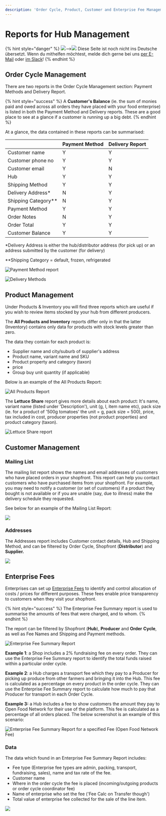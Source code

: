 ```yaml
---
description: 'Order Cycle, Product, Customer and Enterprise Fee Management reports'
---
```


# Reports for Hub Management

{% hint style="danger" %}
![](https://firebasestorage.googleapis.com/v0/b/gitbook-28427.appspot.com/o/assets%2F-L9rgk4wEweX_zxXIzmW%2F-LpeYcYHvFT89zDzVlG4%2F-LpeZq2i0oaAbNYfYfu5%2FCapture%20du%202019-09-26%2000-38-19.png?alt=media&token=aef3eea2-4d60-4d24-99ec-6edbda36b45c)--&gt;​![](https://firebasestorage.googleapis.com/v0/b/gitbook-28427.appspot.com/o/assets%2F-L9rgk4wEweX_zxXIzmW%2F-MdHZQzZkj-9uNA4c3qD%2F-MdIF6yxdsNWC5BK3awW%2FFlagge%20Deutschland.jpg?alt=media&token=9bbe895b-2aa1-40da-8221-01fb74558b92) Diese Seite ist noch nicht ins Deutsche übersetzt. Wenn du mithelfen möchtest, melde dich gerne bei uns [per E-Mail](mailto:konrad@openfoodnetwork.de) oder [im Slack](https://join.slack.com/t/openfoodnetwork/shared_invite/zt-9sjkjdlu-r02kUMP1zbrTgUhZhYPF~A)!
{% endhint %}

## Order Cycle Management

There are two reports in the Order Cycle Management section: Payment Methods and Delivery Report. 

{% hint style="success" %}
A **Customer's Balance** \(ie. the sum of monies paid and owed across all orders they have placed with your food enterprise\) is listed in both the Payment Method and Delivery reports. These are a good place to see at a glance if a customer is running up a big debt.
{% endhint %}

At a glance, the data contained in these reports can be summarised:

|  | Payment Method | Delivery Report |
| :--- | :--- | :--- |
| Customer name | Y | Y |
| Customer phone no | Y | Y |
| Customer email | Y | N |
| Hub | Y | Y |
| Shipping Method | Y | Y |
| Delivery Address\* | N | Y |
| Shipping Category\*\* | N | Y |
| Payment Method | Y | Y |
| Order Notes | N | Y |
| Order Total | Y | Y |
| Customer Balance | Y | Y |

\*Delivery Address is either the hub/distributor address \(for pick up\) or an address submitted by the customer \(for delivery\)

\*\*Shipping Category = default, frozen, refrigerated

![Payment Method report](../../.gitbook/assets/paymentmethods.jpg)

![Delivery Methods](../../.gitbook/assets/delivery-methods.jpg)

## Product Management

Under Products & Inventory you will find three reports which are useful if you wish to review items stocked by your hub from different producers.

The **All Products and Inventory** reports differ only in that the latter \(Inventory\) contains only data for products with stock levels greater than zero.  

The data they contain for each product is:

* Supplier name and city/suburb of supplier's address
* Product name, variant name and SKU
* Product property and category \(taxon\)
* price
* Group buy unit quantity \(if applicable\)

Below is an example of the All Products Report:

![All Products Report](../../.gitbook/assets/all-products.jpg)

The **Lettuce Share** report gives more details about each product: It's name, variant name \(listed under 'Description'\), unit \(g, l, item name etc\), pack size \(ie. for a product of '500g tomatoes' the unit = g, pack size = 500\), price, tax included in cost, producer properties \(not product properties\) and product category \(taxon\).

![Lettuce Share report](../../.gitbook/assets/lettuce-share.jpg)

## Customer Management

### Mailing List 

The mailing list report shows the names and email addresses of customers who have placed orders in your shopfront. This report can help you contact customers who have purchased items from your shopfront.  For example, you may need to notify a customer \(or set of customers\) if a product they bought is not available or if you are unable \(say, due to illness\) make the delivery schedule they requested. 

See below for an example of the Mailing List Report:

![](../../.gitbook/assets/mailing-list.jpg)

### Addresses

The Addresses report includes Customer contact details, Hub and Shipping Method, and can be filtered by Order Cycle, Shopfront \(**Distributor**\) and **Supplier.** 

![](../../.gitbook/assets/addresses.jpg)

## Enterprise Fees

Enterprises can set up [Enterprise Fees](../shopfront/enterprise-fees.md) to identify and control allocation of costs / prices for different purposes. These fees enable price transparency to customers when they visit your shopfront. 

{% hint style="success" %}
The Enterprise Fee Summary report is used to summarise the amounts of fees that were charged, and to whom. 
{% endhint %}

The report can be filtered by Shopfront \(**Hub**\), **Producer** and **Order** **Cycle**, as well as Fee Names and Shipping and Payment methods.

![Enterprise Fee Summary Report](../../.gitbook/assets/image%20%2824%29.png)

**Example 1**: a Shop includes a 2% fundraising fee on every order. They can use the Enterprise Fee Summary report to identify the total funds raised within a particular order cycle. 

**Example 2**: a Hub charges a transport fee which they pay to a Producer for picking up produce from other farmers and bringing it into the Hub. This fee is calculated as a percentage on every product in the order cycle. They can use the Enterprise Fee Summary report to calculate how much to pay that Producer for transport in each Order Cycle.

**Example 3:** a Hub includes a fee to show customers the amount they pay to Open Food Network for their use of the platform. This fee is calculated as a percentage of all orders placed. The below screenshot is an example of this scenario:

![Enterprise Fee Summary Report for a specified Fee \(Open Food Network Fee\) ](../../.gitbook/assets/image%20%282%29.png)

### Data

The data which found in an Enterprise Fee Summary Report includes:

* Fee type \(Enterprise fee types are admin, packing, transport, fundraising, sales\), name and tax rate of the fee.
* Customer name
* Where in the order cycle the fee is placed \(incoming/outgoing products or order cycle coordinator fee\)
* Name of enterprise who set the fee \('Fee Calc on Transfer though'\)
* Total value of enterprise fee collected for the sale of the line item.

![](../../.gitbook/assets/enterprise-fee-report.jpg)

